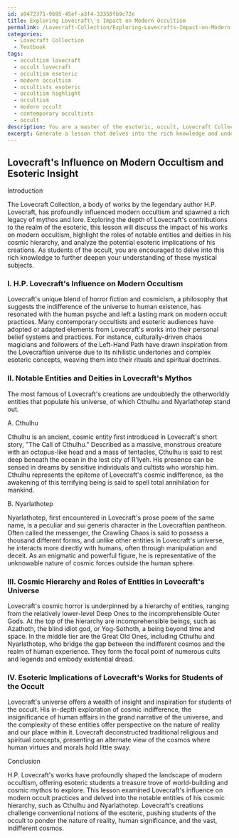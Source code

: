 ```yaml
---
id: a9472371-9b95-45ef-a3f4-33358fb9c72e
title: Exploring Lovecraft\'s Impact on Modern Occultism
permalink: /Lovecraft-Collection/Exploring-Lovecrafts-Impact-on-Modern-Occultism/
categories:
  - Lovecraft Collection
  - Textbook
tags:
  - occultism lovecraft
  - occult lovecraft
  - occultism esoteric
  - modern occultism
  - occultists esoteric
  - occultism highlight
  - occultism
  - modern occult
  - contemporary occultists
  - occult
description: You are a master of the esoteric, occult, Lovecraft Collection and education, you have written many textbooks on the subject in ways that provide students with rich and deep understanding of the subject. You are being asked to write textbook-like sections on a topic and you do it with full context, explainability, and reliability in accuracy to the true facts of the topic at hand, in a textbook style that a student would easily be able to learn from, in a rich, engaging, and contextual way. Always include relevant context (such as formulas and history), related concepts, and in a way that someone can gain deep insights from.
excerpt: Generate a lesson that delves into the rich knowledge and understanding of the Lovecraft Collection, particularly discussing H.P. Lovecraft's influence on modern occultism, notable entities and deities in his mythos such as Cthulhu and Nyarlathotep, their roles in the cosmic hierarchy as envisioned by Lovecraft, and the potential esoteric implications of his works for students of the occult.
---
```


## Lovecraft's Influence on Modern Occultism and Esoteric Insight

Introduction

The Lovecraft Collection, a body of works by the legendary author H.P. Lovecraft, has profoundly influenced modern occultism and spawned a rich legacy of mythos and lore. Exploring the depth of Lovecraft's contributions to the realm of the esoteric, this lesson will discuss the impact of his works on modern occultism, highlight the roles of notable entities and deities in his cosmic hierarchy, and analyze the potential esoteric implications of his creations. As students of the occult, you are encouraged to delve into this rich knowledge to further deepen your understanding of these mystical subjects.

### I. H.P. Lovecraft's Influence on Modern Occultism

Lovecraft's unique blend of horror fiction and cosmicism, a philosophy that suggests the indifference of the universe to human existence, has resonated with the human psyche and left a lasting mark on modern occult practices. Many contemporary occultists and esoteric audiences have adopted or adapted elements from Lovecraft's works into their personal belief systems and practices. For instance, culturally-driven chaos magicians and followers of the Left-Hand Path have drawn inspiration from the Lovecraftian universe due to its nihilistic undertones and complex esoteric concepts, weaving them into their rituals and spiritual doctrines.

### II. Notable Entities and Deities in Lovecraft's Mythos

The most famous of Lovecraft's creations are undoubtedly the otherworldly entities that populate his universe, of which Cthulhu and Nyarlathotep stand out.

A. Cthulhu

Cthulhu is an ancient, cosmic entity first introduced in Lovecraft's short story, "The Call of Cthulhu." Described as a massive, monstrous creature with an octopus-like head and a mass of tentacles, Cthulhu is said to rest deep beneath the ocean in the lost city of R'lyeh. His presence can be sensed in dreams by sensitive individuals and cultists who worship him. Cthulhu represents the epitome of Lovecraft's cosmic indifference, as the awakening of this terrifying being is said to spell total annihilation for mankind.

B. Nyarlathotep

Nyarlathotep, first encountered in Lovecraft's prose poem of the same name, is a peculiar and sui generis character in the Lovecraftian pantheon. Often called the messenger, the Crawling Chaos is said to possess a thousand different forms, and unlike other entities in Lovecraft's universe, he interacts more directly with humans, often through manipulation and deceit. As an enigmatic and powerful figure, he is representative of the unknowable nature of cosmic forces outside the human sphere.

### III. Cosmic Hierarchy and Roles of Entities in Lovecraft's Universe

Lovecraft's cosmic horror is underpinned by a hierarchy of entities, ranging from the relatively lower-level Deep Ones to the incomprehensible Outer Gods. At the top of the hierarchy are incomprehensible beings, such as Azathoth, the blind idiot god, or Yog-Sothoth, a being beyond time and space. In the middle tier are the Great Old Ones, including Cthulhu and Nyarlathotep, who bridge the gap between the indifferent cosmos and the realm of human experience. They form the focal point of numerous cults and legends and embody existential dread.

### IV. Esoteric Implications of Lovecraft's Works for Students of the Occult

Lovecraft's universe offers a wealth of insight and inspiration for students of the occult. His in-depth exploration of cosmic indifference, the insignificance of human affairs in the grand narrative of the universe, and the complexity of these entities offer perspective on the nature of reality and our place within it. Lovecraft deconstructed traditional religious and spiritual concepts, presenting an alternate view of the cosmos where human virtues and morals hold little sway.

Conclusion

H.P. Lovecraft's works have profoundly shaped the landscape of modern occultism, offering esoteric students a treasure trove of world-building and cosmic mythos to explore. This lesson examined Lovecraft's influence on modern occult practices and delved into the notable entities of his cosmic hierarchy, such as Cthulhu and Nyarlathotep. Lovecraft's creations challenge conventional notions of the esoteric, pushing students of the occult to ponder the nature of reality, human significance, and the vast, indifferent cosmos.
